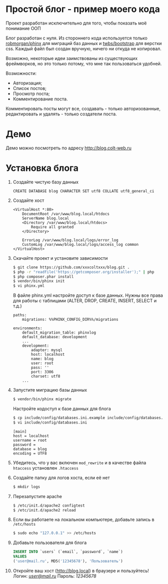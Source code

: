 # Простой блог - пример моего кода
Проект разработан исключительно для того, чтобы показать моё понимание ООП

Блог разработан с нуля. Из стороннего кода используется только [robmorgan/phinx](https://github.com/robmorgan/phinx) для миграций баз данных и [twbs/bootstrap](https://github.com/twbs/bootstrap) для верстки css. Каждый файл был создан вручную, ничего ни откуда не копировал.

Возможно, некоторые идеи заимствованы из существующих фреймворков, но это только потому, что мне так пользоваться удобней.

Возможности:
* Авторизация;
* Список постов;
* Просмотр поста;
* Комментирование поста.

Комментировать посты могут все, создавать - только авторизованные, редактировать и удалять - только создатели поста.

# Демо
Демо можно посмотреть по адресу http://blog.colt-web.ru

# Установка блога
1. Создайте чистую базу данных
    ```
    CREATE DATABASE blog CHARACTER SET utf8 COLLATE utf8_general_ci
    ```
2. Создайте хост
    ```
    <VirtualHost *:80>
        DocumentRoot /var/www/blog.local/htdocs
        ServerName blog.local
        <Directory /var/www/blog.local/htdocs>
            Require all granted
        </Directory>
    
        ErrorLog /var/www/blog.local/logs/error_log
        CustomLog /var/www/blog.local/logs/access_log common
    </VirtualHost>
    ```
3. Скачайте проект и установите зависимости
    ```sh
    $ git clone https://github.com/xxxcoltxxx/blog.git .
    $ php -r "readfile('https://getcomposer.org/installer');" | php
    $ php composer.phar install
    $ vendor/bin/phinx init
    $ vi phinx.yml
    ```
    В файле phinx.yml настройте доступ к базе данных. Нужны все права для работы с таблицами (ALTER, DROP, CREATE, INSERT, SELECT и т.д.)
    ```
    paths:
        migrations: %%PHINX_CONFIG_DIR%%/migrations
    
    environments:
        default_migration_table: phinxlog
        default_database: development
        ...
        development:
            adapter: mysql
            host: localhost
            name: blog
            user: root
            pass: ''
            port: 3306
            charset: utf8
        ...
    ```

4. Запустите миграцию базы данных
    ```sh
    $ vendor/bin/phinx migrate
    ```
    Настройте кодоступ к базе данных для блога
    ```sh
    $ cp include/config/databases.ini.example include/config/databases.ini
    $ vi include/config/databases.ini
    ```
    ```
    [main]
    host = localhost
    username = root
    password =
    database = blog
    encoding = UTF8
    ```
5. Убедитесь, что у вас включен `mod_rewrite` и в качестве файла `htaccess` установлен `.htaccess`
6. Создайте папку для логов хоста, если её нет
    ```sh
    $ mkdir logs
    ```
7. Перезапустите apache
    ```sh
    $ /etc/init.d/apache2 configtest
    $ /etc/init.d/apache2 reload
    ```
8. Если вы работаете на локальном компьютере, добавьте запись в `/etc/hosts`
    ```sh
    $ sudo echo "127.0.0.1" >> /etc/hosts
    ```
9. Добавьте пользователя для блога
    ```sql
    INSERT INTO `users` (`email`, `password`, `name`)
    VALUES
    ('user@mail.ru', MD5('12345678'), 'Пользователь')
    ```
10. Откройте ваш хост (http://blog.local) в браузере и пользуйтесь!
    Логин: *user@mail.ru*
    Пароль: *12345678*
